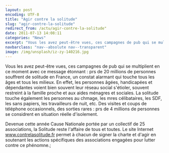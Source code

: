 ```yaml
---
layout: post
encoding: UTF-8
title: "Agir contre la solitude"
slug: "agir-contre-la-solitude"
redirect_from: /actu/agir-contre-la-solitude"
date: 2011-07-13 14:08:11
categories: "News"
excerpt: "Vous les avez peut-être vues, ces campagnes de pub qui se multiplient en ce moment avec ce message étonnant : prs de 20 millions de personnes souffrent de solitude en France, un constat alarmant qui touche tous les âges et tous les milieux."
navbarclass: "nav--absolute nav--transparent"
image: /img/unsplash/iz-zy-140216.jpg
---
```

Vous les avez peut-être vues, ces campagnes de pub qui se multiplient en ce moment avec ce message étonnant : prs de 20 millions de personnes souffrent de solitude en France, un constat alarmant qui touche tous les âges et tous les milieux.
En effet, les personnes âgées, handicapées et dépendantes voient bien souvent leur réseau social s'étioler, souvent restreint à la famille proche et aux aides ménagres et sociales. La solitude touche également les personnes au chmage, les mres célibataires, les SDF, les sans papiers, les travailleurs de nuit, etc. Des visites et coups de téléphone occasionnels, des sorties rares : prs de 4 millions de personnes se considrent en situation réelle d'isolement.   
  
Devenue cette année Cause Nationale portée par un collectif de 25 associations, la Solitude reste l'affaire de tous et toutes. Le site Internet www.contrelasolitude.fr permet à chacun de signer la charte et d'agir en soutenant les actions spécifiques des associations engagées pour lutter contre ce phénomne.;
